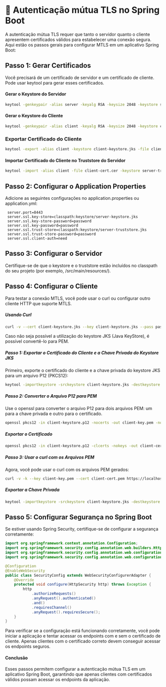 # 🔑 Autenticação mútua TLS no Spring Boot

A autenticação mútua TLS requer que tanto o servidor quanto o cliente apresentem certificados válidos para estabelecer uma conexão segura. Aqui estão os passos gerais para configurar MTLS em um aplicativo Spring Boot:

## Passo 1: Gerar Certificados

Você precisará de um certificado de servidor e um certificado de cliente. Pode usar keytool para gerar esses certificados.

#### Gerar o Keystore do Servidor

```bash
keytool -genkeypair -alias server -keyalg RSA -keysize 2048 -keystore server-keystore.jks -validity 3650  
```

#### Gerar o Keystore do Cliente

```bash
keytool -genkeypair -alias client -keyalg RSA -keysize 2048 -keystore client-keystore.jks -validity 3650  
```

### Exportar Certificado do Cliente

```bash
keytool -export -alias client -keystore client-keystore.jks -file client-cert.cer  
```

#### Importar Certificado do Cliente no Truststore do Servidor

```bash
keytool -import -alias client -file client-cert.cer -keystore server-truststore.jks  
```

## Passo 2: Configurar o Application Properties

Adicione as seguintes configurações no application.properties ou application.yml:

```properties
 server.port=8443
 server.ssl.key-store=classpath:keystore/server-keystore.jks
 server.ssl.key-store-password=password
 server.ssl.key-password=password
 server.ssl.trust-store=classpath:keystore/server-truststore.jks
 server.ssl.trust-store-password=password
 server.ssl.client-auth=need
```

## Passo 3: Configurar o Servidor

Certifique-se de que o keystore e o truststore estão incluídos no classpath do seu projeto (por exemplo, /src/main/resources/).

## Passo 4: Configurar o Cliente

Para testar a conexão MTLS, você pode usar o curl ou configurar outro cliente HTTP que suporte MTLS.

##### Usando Curl

```bash
curl -v --cert client-keystore.jks --key client-keystore.jks --pass password https://localhost:8443  
```

Caso não seja possível a utilização do keystore JKS (Java KeyStore), é possível convertê-lo para PEM.

##### Passo 1: Exportar o Certificado do Cliente e a Chave Privada do Keystore JKS

Primeiro, exporte o certificado do cliente e a chave privada do keystore JKS para um arquivo P12 (PKCS12):

```bash
keytool -importkeystore -srckeystore client-keystore.jks -destkeystore client-keystore.p12 -deststoretype PKCS12 -srcalias client
```

##### Passo 2: Converter o Arquivo P12 para PEM
Use o openssl para converter o arquivo P12 para dois arquivos PEM: um para a chave privada e outro para o certificado.

```bash
openssl pkcs12 -in client-keystore.p12 -nocerts -out client-key.pem -nodes
```

##### Exportar o Certificado

```bash
openssl pkcs12 -in client-keystore.p12 -clcerts -nokeys -out client-cert.pem
```

##### Passo 3: Usar o curl com os Arquivos PEM
Agora, você pode usar o curl com os arquivos PEM gerados:


```bash
curl -v -k --key client-key.pem --cert client-cert.pem https://localhost:8443
```

##### Exportar a Chave Privada

```bash
keytool -importkeystore -srckeystore client-keystore.jks -destkeystore client-keystore.p12 -deststoretype PKCS12 -srcalias client
```

## Passo 5: Configurar Segurança no Spring Boot

Se estiver usando Spring Security, certifique-se de configurar a segurança corretamente:

```java
import org.springframework.context.annotation.Configuration;
import org.springframework.security.config.annotation.web.builders.HttpSecurity;
import org.springframework.security.config.annotation.web.configuration.EnableWebSecurity;
import org.springframework.security.config.annotation.web.configuration.WebSecurityConfigurerAdapter;

@Configuration
@EnableWebSecurity
public class SecurityConfig extends WebSecurityConfigurerAdapter {
    @Override
    protected void configure(HttpSecurity http) throws Exception {
        http
            .authorizeRequests()
            .anyRequest().authenticated()
            .and()
            .requiresChannel()
            .anyRequest().requiresSecure();
    }
}
```



Para verificar se a configuração está funcionando corretamente, você pode iniciar a aplicação e tentar acessar os  endpoints com e sem o certificado de cliente. Apenas clientes com o certificado correto devem conseguir acessar os  endpoints seguros.

#### Conclusão

Esses passos permitem configurar a autenticação mútua TLS em um aplicativo Spring Boot, garantindo que apenas clientes  com certificados válidos possam acessar os endpoints da aplicação.
